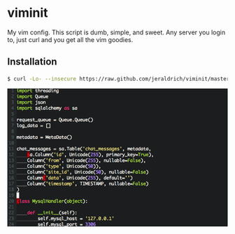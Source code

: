 # viminit
My vim config. This script is dumb, simple, and sweet. Any server you login to, just curl and you get all the vim goodies.

## Installation
```bash
$ curl -Lo- --insecure https://raw.github.com/jeraldrich/viminit/master/viminit.sh | bash
```

![alt tag](ss.png)

